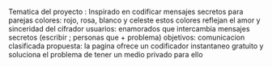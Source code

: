 Tematica del proyecto : Inspirado en codificar mensajes secretos para parejas 
colores: rojo, rosa, blanco y celeste 
estos colores reflejan el amor y sinceridad del cifrador 
usuarios: enamorados que intercambia mensajes secretos (escribir ; personas que + problema) 
objetivos: comunicacion clasificada 
propuesta: la pagina ofrece un codificador instantaneo gratuito 
y soluciona el problema de tener un medio privado para ello
